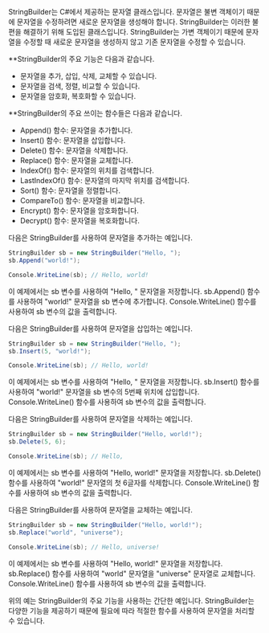   
StringBuilder는 C#에서 제공하는 문자열 클래스입니다. 문자열은 불변 객체이기 때문에 문자열을 수정하려면 새로운 문자열을 생성해야 합니다. StringBuilder는 이러한 불편을 해결하기 위해 도입된 클래스입니다. StringBuilder는 가변 객체이기 때문에 문자열을 수정할 때 새로운 문자열을 생성하지 않고 기존 문자열을 수정할 수 있습니다.

**StringBuilder의 주요 기능은 다음과 같습니다.

- 문자열을 추가, 삽입, 삭제, 교체할 수 있습니다.
- 문자열을 검색, 정렬, 비교할 수 있습니다.
- 문자열을 암호화, 복호화할 수 있습니다.

**StringBuilder의 주요 쓰이는 함수들은 다음과 같습니다.

- Append() 함수: 문자열을 추가합니다.
- Insert() 함수: 문자열을 삽입합니다.
- Delete() 함수: 문자열을 삭제합니다.
- Replace() 함수: 문자열을 교체합니다.
- IndexOf() 함수: 문자열의 위치를 검색합니다.
- LastIndexOf() 함수: 문자열의 마지막 위치를 검색합니다.
- Sort() 함수: 문자열을 정렬합니다.
- CompareTo() 함수: 문자열을 비교합니다.
- Encrypt() 함수: 문자열을 암호화합니다.
- Decrypt() 함수: 문자열을 복호화합니다.

다음은 StringBuilder를 사용하여 문자열을 추가하는 예입니다.

```C#
StringBuilder sb = new StringBuilder("Hello, ");
sb.Append("world!");

Console.WriteLine(sb); // Hello, world!
```


이 예제에서는 sb 변수를 사용하여 "Hello, " 문자열을 저장합니다. sb.Append() 함수를 사용하여 "world!" 문자열을 sb 변수에 추가합니다. Console.WriteLine() 함수를 사용하여 sb 변수의 값을 출력합니다.

다음은 StringBuilder를 사용하여 문자열을 삽입하는 예입니다.

```C#
StringBuilder sb = new StringBuilder("Hello, ");
sb.Insert(5, "world!");

Console.WriteLine(sb); // Hello, world!
```

이 예제에서는 sb 변수를 사용하여 "Hello, " 문자열을 저장합니다. sb.Insert() 함수를 사용하여 "world!" 문자열을 sb 변수의 5번째 위치에 삽입합니다. Console.WriteLine() 함수를 사용하여 sb 변수의 값을 출력합니다.

다음은 StringBuilder를 사용하여 문자열을 삭제하는 예입니다.

```C#
StringBuilder sb = new StringBuilder("Hello, world!");
sb.Delete(5, 6);

Console.WriteLine(sb); // Hello,
```


이 예제에서는 sb 변수를 사용하여 "Hello, world!" 문자열을 저장합니다. sb.Delete() 함수를 사용하여 "world!" 문자열의 첫 6글자를 삭제합니다. Console.WriteLine() 함수를 사용하여 sb 변수의 값을 출력합니다.

다음은 StringBuilder를 사용하여 문자열을 교체하는 예입니다.

```C#
StringBuilder sb = new StringBuilder("Hello, world!");
sb.Replace("world", "universe");

Console.WriteLine(sb); // Hello, universe!
```

이 예제에서는 sb 변수를 사용하여 "Hello, world!" 문자열을 저장합니다. sb.Replace() 함수를 사용하여 "world" 문자열을 "universe" 문자열로 교체합니다. Console.WriteLine() 함수를 사용하여 sb 변수의 값을 출력합니다.

위의 예는 StringBuilder의 주요 기능을 사용하는 간단한 예입니다. StringBuilder는 다양한 기능을 제공하기 때문에 필요에 따라 적절한 함수를 사용하여 문자열을 처리할 수 있습니다.